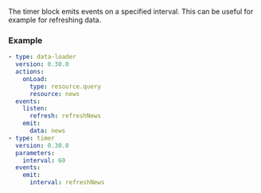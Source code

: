 The timer block emits events on a specified interval. This can be useful for example for refreshing
data.

### Example

```yaml
- type: data-loader
  version: 0.30.0
  actions:
    onLoad:
      type: resource.query
      resource: news
  events:
    listen:
      refresh: refreshNews
    emit:
      data: news
- type: timer
  version: 0.30.0
  parameters:
    interval: 60
  events:
    emit:
      interval: refreshNews
```
